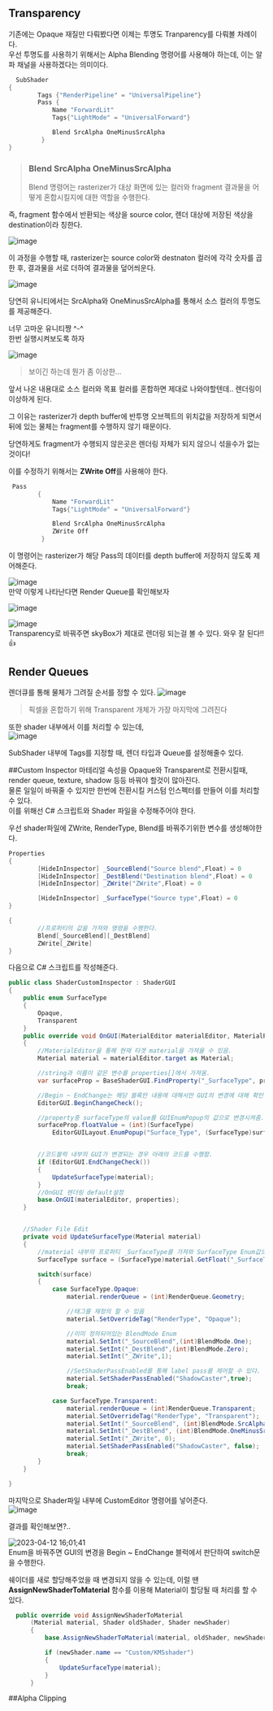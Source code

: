 ## Transparency  
기존에는 Opaque 재질만 다뤄봤다면 이제는 투명도 Tranparency를 다뤄볼 차례이다.  
우선 투명도를 사용하기 위해서는 Alpha Blending 명령어를 사용해야 하는데, 이는 알파 채널을 사용하겠다는 의미이다.  

```c#
  SubShader
{
        Tags {"RenderPipeline" = "UniversalPipeline"}
        Pass {
            Name "ForwardLit"
            Tags{"LightMode" = "UniversalForward"}

            Blend SrcAlpha OneMinusSrcAlpha
         }
}
```
> ### Blend SrcAlpha OneMinusSrcAlpha
> Blend 명령어는 rasterizer가 대상 화면에 있는 컬러와 fragment 결과물을 어떻게 혼합시킬지에 대한 역할을 수행한다.

즉, fragment 함수에서 반환되는 색상을 source color, 렌더 대상에 저장된 색상을 destination이라 칭한다.

![image](https://user-images.githubusercontent.com/65288322/230815088-6b2906e0-f76e-4ddc-a74e-13714e305274.png)

이 과정을 수행할 때, rasterizer는 source color와 destnaton 컬러에 각각 숫자를 곱한 후, 결과물을 서로 더하여 결과물을 덮어씌운다.

![image](https://user-images.githubusercontent.com/65288322/230824695-acc22f1f-9013-4c30-b6fa-ec52d6cb32cb.png)

당연히 유니티에서는 SrcAlpha와 OneMinusSrcAlpha를 통해서 소스 컬러의 투명도를 제공해준다.  

너무 고마운 유니티쨩 ^-^  
한번 실행시켜보도록 하자


![image](https://user-images.githubusercontent.com/65288322/230829382-e833a0ed-34df-4412-8f98-1c3f57f76e61.png)
>보이긴 하는데 뭔가 좀 이상한...

앞서 나온 내용대로 소스 컬러와 목표 컬러를 혼합하면 제대로 나와야할텐데.. 렌더링이 이상하게 된다.  

그 이유는 rasterizer가 depth buffer에 반투명 오브젝트의 위치값을 저장하게 되면서 뒤에 있는 물체는 fragment를 수행하지 않기 때문이다.

당연하게도 fragment가 수행되지 않은곳은 렌더링 자체가 되지 않으니 섞을수가 없는것이다!

이를 수정하기 위해서는 **ZWrite Off**를 사용해야 한다.  

```cs
 Pass
        {
            Name "ForwardLit"
            Tags{"LightMode" = "UniversalForward"}

            Blend SrcAlpha OneMinusSrcAlpha
            ZWrite Off
         }
```


이 명령어는 rasterizer가 해당 Pass의 데이터를 depth buffer에 저장하지 않도록 제어해준다.  

![image](https://user-images.githubusercontent.com/65288322/230835364-92bd7f17-a800-4958-a7ca-eeb9425dd9a4.png)  
만약 이렇게 나타난다면 Render Queue를 확인해보자  

![image](https://user-images.githubusercontent.com/65288322/230835679-5ccd65c3-1bff-40bd-9a70-9b3a3e6834cf.png)  

![image](https://user-images.githubusercontent.com/65288322/230834695-33f028e5-a53d-478a-8c36-50c06d0c3b9e.png)  
Transparency로 바꿔주면 skyBox가 제대로 렌더링 되는걸 볼 수 있다.
와우 잘 된다!! 👍

## Render Queues  
렌더큐를 통해 물체가 그려질 순서를 정할 수 있다.
![image](https://user-images.githubusercontent.com/65288322/230836853-861e6392-fb34-4891-9c44-1e4f733cec8d.png)
> 픽셀을 혼합하기 위해 Transparent 개체가 가장 마지막에 그려진다

또한 shader 내부에서 이를 처리할 수 있는데,  
![image](https://user-images.githubusercontent.com/65288322/230854920-097fb9c2-7ff4-43d3-af3d-6dc87d507b0a.png)  

SubShader 내부에 Tags를 지정할 때, 렌더 타입과 Queue를 설정해줄수 있다.  


##Custom Inspector
마테리얼 속성을 Opaque와 Transparent로 전환시킬때,  render queue, texture, shadow 등등 바꿔야 할것이 많아진다.  
물론 일일이 바꿔줄 수 있지만 한번에 전환시킬 커스텀 인스펙터를 만들어 이를 처리할 수 있다.  
이를 위해선 C# 스크립트와 Shader 파일을 수정해주어야 한다.  


우선 shader파일에 ZWrite, RenderType, Blend를 바꿔주기위한 변수를 생성해야한다.  
```cs
Properties
{
        [HideInInspector] _SourceBlend("Source blend",Float) = 0
        [HideInInspector] _DestBlend("Destination blend",Float) = 0
        [HideInInspector] _ZWrite("ZWrite",Float) = 0

        [HideInInspector] _SurfaceType("Source type",Float) = 0
}

{
        //프로퍼티의 값을 가져와 명령을 수행한다.
        Blend[_SourceBlend][_DestBlend]
        ZWrite[_ZWrite]
}
```


다음으로 C# 스크립트를 작성해준다.  
``` cs
public class ShaderCustomInspector : ShaderGUI
{
    public enum SurfaceType
    {
        Opaque,
        Transparent
    }
    public override void OnGUI(MaterialEditor materialEditor, MaterialProperty[] properties)
    {
        //MaterialEditor을 통해 현재 타겟 material을 가져올 수 있음.
        Material material = materialEditor.target as Material;

        //string과 이름이 같은 변수를 properties[]에서 가져옴.
        var surfaceProp = BaseShaderGUI.FindProperty("_SurfaceType", properties, true);

        //Begin ~ EndChange는 해당 블록안 내용에 대해서만 GUI의 변경에 대해 확인한다.
        EditorGUI.BeginChangeCheck();

        //property중 surfaceType의 value를 GUIEnumPopup의 값으로 변경시켜줌.
        surfaceProp.floatValue = (int)(SurfaceType)
            EditorGUILayout.EnumPopup("Surface_Type", (SurfaceType)surfaceProp.floatValue);


        //코드블럭 내부의 GUI가 변경되는 경우 아래의 코드를 수행함.
        if (EditorGUI.EndChangeCheck())
        {
            UpdateSurfaceType(material);
        }
        //OnGUI 렌더링 default설정
        base.OnGUI(materialEditor, properties);
    }


    //Shader File Edit
    private void UpdateSurfaceType(Material material)
    {
        //material 내부의 프로퍼티 _SurfaceType를 가져와 SurfaceType Enum값으로 적용.
        SurfaceType surface = (SurfaceType)material.GetFloat("_SurfaceType");

        switch(surface)
        {
            case SurfaceType.Opaque:
                material.renderQueue = (int)RenderQueue.Geometry;

                //태그를 재정의 할 수 있음
                material.SetOverrideTag("RenderType", "Opaque");

                //이미 정의되어있는 BlendMode Enum
                material.SetInt("_SourceBlend",(int)BlendMode.One);
                material.SetInt("_DestBlend",(int)BlendMode.Zero);
                material.SetInt("_ZWrite",1);

                //SetShaderPassEnabled를 통해 label pass를 제어할 수 있다.
                material.SetShaderPassEnabled("ShadowCaster",true);
                break;

            case SurfaceType.Transparent:
                material.renderQueue = (int)RenderQueue.Transparent;
                material.SetOverrideTag("RenderType", "Transparent");
                material.SetInt("_SourceBlend", (int)BlendMode.SrcAlpha);
                material.SetInt("_DestBlend", (int)BlendMode.OneMinusSrcAlpha);
                material.SetInt("_ZWrite", 0);
                material.SetShaderPassEnabled("ShadowCaster", false);
                break;
        }
    }

}
```

마지막으로 Shader파일 내부에 CustomEditor 명령어를 넣어준다.  
![image](https://user-images.githubusercontent.com/65288322/231376716-a7eeee23-d815-43b5-b967-23133481ad5a.png)  

결과를 확인해보면?..

![2023-04-12 16;01;41](https://user-images.githubusercontent.com/65288322/231377749-e94a4dc6-af3d-4bb7-a42c-079b46f33327.gif)  
Enum을 바꿔주면 GUI의 변경을 Begin ~ EndChange 블럭에서 판단하여 switch문을 수행한다.  


쉐이더를 새로 할당해주었을 때 변경되지 않을 수 있는데, 이럴 땐 **AssignNewShaderToMaterial** 함수를 이용해 Material이 할당될 때 처리를 할 수 있다.  

```cs
  public override void AssignNewShaderToMaterial
      (Material material, Shader oldShader, Shader newShader)
      {
          base.AssignNewShaderToMaterial(material, oldShader, newShader);

          if (newShader.name == "Custom/KMSshader")
          {
              UpdateSurfaceType(material);
          }
      }
```


##Alpha Clipping
